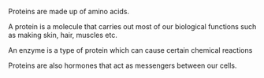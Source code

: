 
Proteins are made up of amino acids.

A protein is a molecule that carries out most of our biological functions such as making skin, hair, muscles etc.

An enzyme is a type of protein which can cause certain chemical reactions

Proteins are also hormones that act as messengers between our cells. 

